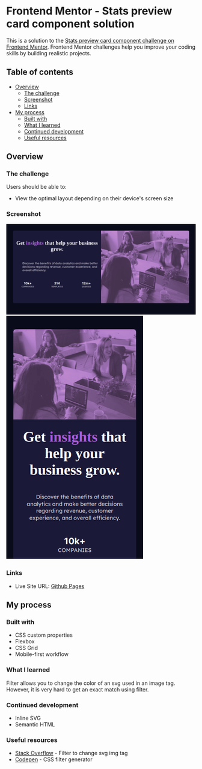 # Frontend Mentor - Stats preview card component solution

This is a solution to the [Stats preview card component challenge on Frontend Mentor](https://www.frontendmentor.io/challenges/stats-preview-card-component-8JqbgoU62). Frontend Mentor challenges help you improve your coding skills by building realistic projects.

## Table of contents

- [Overview](#overview)
  - [The challenge](#the-challenge)
  - [Screenshot](#screenshot)
  - [Links](#links)
- [My process](#my-process)
  - [Built with](#built-with)
  - [What I learned](#what-i-learned)
  - [Continued development](#continued-development)
  - [Useful resources](#useful-resources)

## Overview

### The challenge

Users should be able to:

- View the optimal layout depending on their device's screen size

### Screenshot

![](./stats-desktop-screenshot.png)
![](./stats-mobile-screenshot.png)

### Links

- Live Site URL: [Github Pages](https://jdegand.github.io/stats-preview-card-component/)

## My process

### Built with

- CSS custom properties
- Flexbox
- CSS Grid
- Mobile-first workflow

### What I learned

Filter allows you to change the color of an svg used in an image tag.  However, it is very hard to get an exact match using filter.

### Continued development

- Inline SVG
- Semantic HTML

### Useful resources

- [Stack Overflow](https://stackoverflow.com/questions/22252472/how-to-change-the-color-of-an-svg-element) - Filter to change svg img tag
- [Codepen](https://codepen.io/sosuke/pen/Pjoqqp) - CSS filter generator

